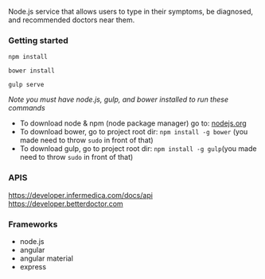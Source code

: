 Node.js service that allows users to type in their symptoms, be diagnosed, and recommended doctors near them.

### Getting started ###
`npm install`

`bower install`

`gulp serve`

*Note you must have node.js, gulp, and bower installed to run these commands*
- To download node & npm (node package manager) go to: [nodejs.org](https://nodejs.org/en/)
- To download bower, go to project root dir: `npm install -g bower` (you made need to throw `sudo` in front of that)
- To download gulp, go to project root dir: `npm install -g gulp`(you made need to throw `sudo` in front of that)

### APIS ###
https://developer.infermedica.com/docs/api
https://developer.betterdoctor.com

### Frameworks ###
- node.js
- angular
- angular material
- express